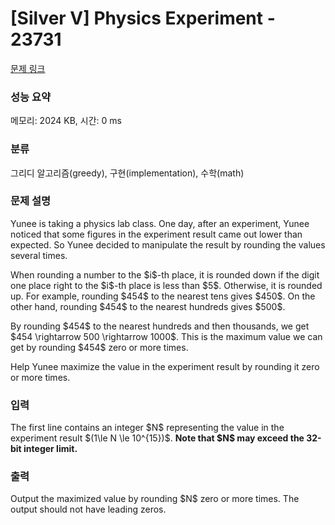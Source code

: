 # [Silver V] Physics Experiment - 23731 

[문제 링크](https://www.acmicpc.net/problem/23731) 

### 성능 요약

메모리: 2024 KB, 시간: 0 ms

### 분류

그리디 알고리즘(greedy), 구현(implementation), 수학(math)

### 문제 설명

<p>Yunee is taking a physics lab class. One day, after an experiment, Yunee noticed that some figures in the experiment result came out lower than expected. So Yunee decided to manipulate the result by rounding the values several times.</p>

<p>When rounding a number to the $i$-th place, it is rounded down if the digit one place right to the $i$-th place is less than $5$. Otherwise, it is rounded up. For example, rounding $454$ to the nearest tens gives $450$. On the other hand, rounding $454$ to the nearest hundreds gives $500$.</p>

<p>By rounding $454$ to the nearest hundreds and then thousands, we get $454 \rightarrow 500 \rightarrow 1000$. This is the maximum value we can get by rounding $454$ zero or more times.</p>

<p>Help Yunee maximize the value in the experiment result by rounding it zero or more times.</p>

### 입력 

 <p>The first line contains an integer $N$ representing the value in the experiment result $(1\le N \le 10^{15})$. <strong>Note that $N$ may exceed the 32-bit integer limit.</strong></p>

### 출력 

 <p>Output the maximized value by rounding $N$ zero or more times. The output should not have leading zeros.</p>

